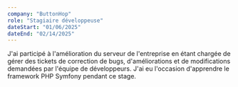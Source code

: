 ```yaml
---
company: "ButtonHop"
role: "Stagiaire développeuse"
dateStart: "01/06/2025"
dateEnd: "02/14/2025"
---
```


J'ai participé à l'amélioration du serveur de l'entreprise en étant chargée de gérer des tickets de correction de bugs, d'améliorations et de modifications demandées par l'équipe de développeurs. J'ai eu l'occasion d'apprendre le framework PHP Symfony pendant ce stage.